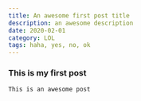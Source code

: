 ```yaml
---
title: An awesome first post title
description: an awesome description
date: 2020-02-01
category: LOL
tags: haha, yes, no, ok
---
```

### This is my first post

`
This is an awesome post
`
